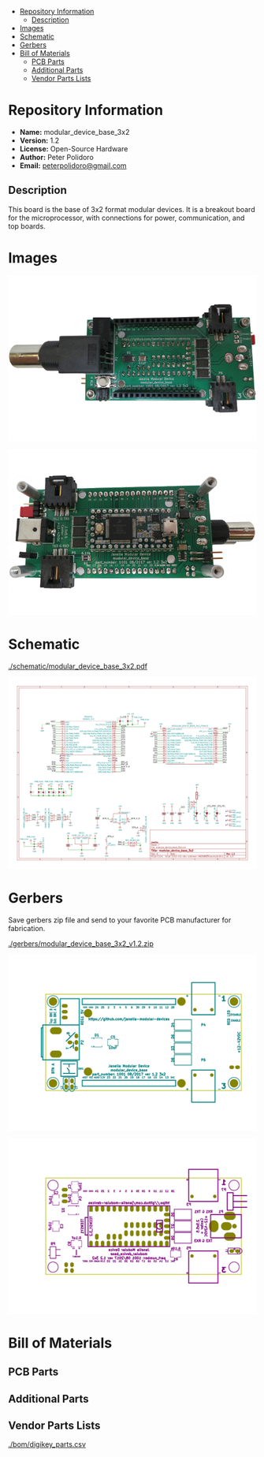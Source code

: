 - [Repository Information](#org51e20a9)
  - [Description](#org0ab849c)
- [Images](#orgb2ea05d)
- [Schematic](#orgaec3a29)
- [Gerbers](#org0265f05)
- [Bill of Materials](#org51440ed)
  - [PCB Parts](#org0b05ecc)
  - [Additional Parts](#orgb6dd19b)
  - [Vendor Parts Lists](#org3b286fb)



<a id="org51e20a9"></a>

# Repository Information

-   **Name:** modular\_device\_base\_3x2
-   **Version:** 1.2
-   **License:** Open-Source Hardware
-   **Author:** Peter Polidoro
-   **Email:** peterpolidoro@gmail.com


<a id="org0ab849c"></a>

## Description

This board is the base of 3x2 format modular devices. It is a breakout board for the microprocessor, with connections for power, communication, and top boards.


<a id="orgb2ea05d"></a>

# Images

![img](./images/top.png)

![img](./images/bottom.png)


<a id="orgaec3a29"></a>

# Schematic

[./schematic/modular\_device\_base\_3x2.pdf](./schematic/modular_device_base_3x2.pdf)

![img](./schematic/images/schematic00.png)


<a id="org0265f05"></a>

# Gerbers

Save gerbers zip file and send to your favorite PCB manufacturer for fabrication.

[./gerbers/modular\_device\_base\_3x2\_v1.2.zip](./gerbers/modular_device_base_3x2_v1.2.zip)

![img](./gerbers/images/gerbers00.png)

![img](./gerbers/images/gerbers01.png)


<a id="org51440ed"></a>

# Bill of Materials


<a id="org0b05ecc"></a>

## PCB Parts


<a id="orgb6dd19b"></a>

## Additional Parts


<a id="org3b286fb"></a>

## Vendor Parts Lists

[./bom/digikey\_parts.csv](./bom/digikey_parts.csv)
